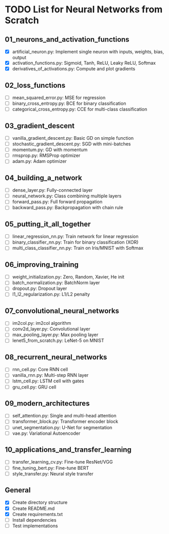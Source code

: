 # TODO List for Neural Networks from Scratch

## 01_neurons_and_activation_functions
- [x] artificial_neuron.py: Implement single neuron with inputs, weights, bias, output
- [x] activation_functions.py: Sigmoid, Tanh, ReLU, Leaky ReLU, Softmax
- [x] derivatives_of_activations.py: Compute and plot gradients

## 02_loss_functions
- [ ] mean_squared_error.py: MSE for regression
- [ ] binary_cross_entropy.py: BCE for binary classification
- [ ] categorical_cross_entropy.py: CCE for multi-class classification

## 03_gradient_descent
- [ ] vanilla_gradient_descent.py: Basic GD on simple function
- [ ] stochastic_gradient_descent.py: SGD with mini-batches
- [ ] momentum.py: GD with momentum
- [ ] rmsprop.py: RMSProp optimizer
- [ ] adam.py: Adam optimizer

## 04_building_a_network
- [ ] dense_layer.py: Fully-connected layer
- [ ] neural_network.py: Class combining multiple layers
- [ ] forward_pass.py: Full forward propagation
- [ ] backward_pass.py: Backpropagation with chain rule

## 05_putting_it_all_together
- [ ] linear_regression_nn.py: Train network for linear regression
- [ ] binary_classifier_nn.py: Train for binary classification (XOR)
- [ ] multi_class_classifier_nn.py: Train on Iris/MNIST with Softmax

## 06_improving_training
- [ ] weight_initialization.py: Zero, Random, Xavier, He init
- [ ] batch_normalization.py: BatchNorm layer
- [ ] dropout.py: Dropout layer
- [ ] l1_l2_regularization.py: L1/L2 penalty

## 07_convolutional_neural_networks
- [ ] im2col.py: im2col algorithm
- [ ] conv2d_layer.py: Convolutional layer
- [ ] max_pooling_layer.py: Max pooling layer
- [ ] lenet5_from_scratch.py: LeNet-5 on MNIST

## 08_recurrent_neural_networks
- [ ] rnn_cell.py: Core RNN cell
- [ ] vanilla_rnn.py: Multi-step RNN layer
- [ ] lstm_cell.py: LSTM cell with gates
- [ ] gru_cell.py: GRU cell

## 09_modern_architectures
- [ ] self_attention.py: Single and multi-head attention
- [ ] transformer_block.py: Transformer encoder block
- [ ] unet_segmentation.py: U-Net for segmentation
- [ ] vae.py: Variational Autoencoder

## 10_applications_and_transfer_learning
- [ ] transfer_learning_cv.py: Fine-tune ResNet/VGG
- [ ] fine_tuning_bert.py: Fine-tune BERT
- [ ] style_transfer.py: Neural style transfer

## General
- [x] Create directory structure
- [x] Create README.md
- [x] Create requirements.txt
- [ ] Install dependencies
- [ ] Test implementations
